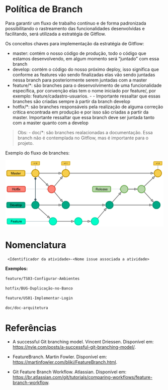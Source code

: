 # Política de Branch

Para garantir um fluxo de trabalho contínuo e de forma padronizada possibilitando o rastreamento das funcionalidades desenvolvidas e facilitando, será utilizada a estratégia de Gitflow.

Os conceitos chaves para implementação da estratégia de Gitflow:

- master: contém o nosso código de produção, todo o código que estamos desenvolvendo, em algum momento será “juntado” com essa branch
- develop: contém o código do nosso próximo deploy, isso significa que conforme as features vão sendo finalizadas elas vão sendo juntadas nessa branch para posteriormente serem juntadas com a master
- feature/\*: são branches para o desenvolvimento de uma funcionalidade específica, por convenção elas tem o nome iniciado por feature/, por exemplo: feature/cadastro-usuarios. - - Importante ressaltar que essas branches são criadas sempre à partir da branch develop
- hotfix/\*: são branches responsáveis pela realização de alguma correção crítica encontrada em produção e por isso são criadas a partir da master. Importante ressaltar que essa branch deve ser juntada tanto com a master quanto com a develop

> Obs: - doc/\*: são branches realacionadas a documentação. Essa branch não é contemplada no Gitflow, mas é importante para o projeto.

Exemplo do fluxo de branches:

![Gitflow](./img/git-flow.png)

# Nomenclatura
  

``` <Identificador da atividade>-<Nome issue associada a atividade>```

**Exemplos:**

```feature/TS03-Configurar-Ambientes```

```hotfix/BUG-Duplicação-no-Banco```

```feature/US01-Implementar-Login```

```doc/doc-arquitetura```


# Referências

- A successful Git branching model. Vincent Driessen. Disponível em: <https://nvie.com/posts/a-successful-git-branching-model/>.

- FeatureBranch. Martin Fowler. Disponível em: <https://martinfowler.com/bliki/FeatureBranch.html>.

- Git Feature Branch Workflow. Atlassian. Disponível em: <https://br.atlassian.com/git/tutorials/comparing-workflows/feature-branch-workflow>.